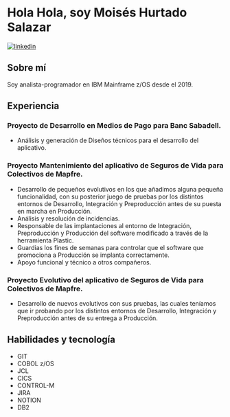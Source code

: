 
# Hola Hola, soy Moisés Hurtado Salazar
[![linkedin](https://img.shields.io/badge/linkedin-0A66C2?style=for-the-badge&logo=linkedin&logoColor=white)](https://www.linkedin.com/in/moiseshurtado/)

## Sobre mí
Soy analista-programador en IBM Mainframe z/OS desde el 2019.
## Experiencia

### Proyecto de Desarrollo en Medios de Pago para Banc Sabadell.
- Análisis y generación de Diseños técnicos para el desarrollo del aplicativo.

### Proyecto Mantenimiento del aplicativo de Seguros de Vida para Colectivos de Mapfre.
- Desarrollo de pequeños evolutivos en los que añadimos alguna pequeña funcionalidad, con su posterior juego de pruebas por los distintos entornos de Desarrollo, Integración y Preproducción antes de su puesta en marcha en Producción.
- Análisis y resolución de incidencias.
- Responsable de las implantaciones al entorno de Integración, Preproducción y Producción del software modificado a través de la herramienta Plastic.
- Guardias los fines de semanas para controlar que el software que promociona a Producción se implanta correctamente.
- Apoyo funcional y técnico a otros compañeros.

### Proyecto Evolutivo del aplicativo de Seguros de Vida para Colectivos de Mapfre.
- Desarrollo de nuevos evolutivos con sus pruebas, las cuales teníamos que ir probando por los distintos entornos de Desarrollo, Integración y Preproducción antes de su entrega a Producción.

## Habilidades y tecnología
- GIT
- COBOL z/OS
- JCL
- CICS
- CONTROL-M
- JIRA
- NOTION
- DB2